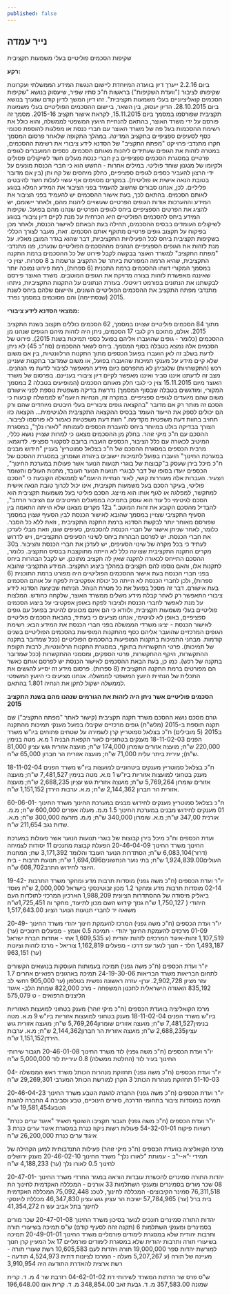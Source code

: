 ```yaml
---
published: false
---
```


## נייר עמדה
שקיפות הסכמים פוליטיים בעלי משמעות תקציבית

**רקע:**

ביום 2.2.16 ייערך דיון בוועדה המיוחדת ליישום הנגשת המידע הממשלתי ועקרונות שקיפותו לציבור ("וועדת השקיפות") בראשות ח"כ סתיו שפיר, שיעסוק בנושא "שקיפות הסכמים קואליציוניים בעלי משמעות תקציבית". זהו דיון המשך לדיון קודם שנערך בנושא ביום 28.10.2015. 
הדיון יעסוק, בין השאר, ביישום ההסכמים הפוליטיים בעלי משמעות תקציבית שפורסמו במסמך ביום 15.11.2015, לקראת אישור תקציב 2015-16. מסמך זה פורסם על ידי משרד האוצר, בהתאם להנחיית היועץ המשפטי לממשלה, והוא כולל את רשימת ההסכמות בעל פה של משרד האוצר עם חברי כנסת או מפלגות להוספת סכומי כסף לסעיפים ספציפיים בתקציב המדינה.
במהלך התקופה שלאחר פרסום המסמך חקרו מתנדבי פרוייקט "מפתח התקציב" של הסדנא לידע ציבורי את רשימת ההסכמים, במטרה לזהות את הגופים שעתידים ליהנות מאותם הסכמים.
כספים המועברים לגופים פרטיים במסגרת הסכמים ספציפיים בין חברי כנסת מעלים חשד לשיקולים פסולים ולקיומו של מנגנון שוחד פוליטי. במילים אחרות - החשש הוא כי חברי הכנסת מונעים על ידי הרצון להעביר כספים לגופים ספציפיים, כחלק מיחסים של קח ותן (בין אם מדובר בטובת הנאה אישית או פוליטית). במקרים מסוימים אף עשוי לעלות חשד להיבטים פליליים. לכן, אנחנו סבורים שחשוב להעמיד בפני הציבור את המידע המלא בנוגע לאותם הסכמים. בהתאם לכך, בעת אישור ההסכמים יש להעמיד בפני הציבור את המידע וההערכות אודות הגופים הפרטיים שעשויים ליהנות מהם, ולאחר יישומם, יש להציג את הפרטים הספציפיים ביחס לגופים הפרטיים שנהנו מהם בפועל. שקיפות המידע ביחס להסכמים הפוליטיים היא הכרחית על מנת לקיים דיון ציבורי בנוגע לשיקולים העומדים בבסיס ההסכמים, תחילה בעת הבאתם לאישור הכנסת, ולאחר מכן בפיקוח על תקצוב גופים פרטיים מתוקף אותם הסכמים. זאת, מעבר לצורך הכללי בשקיפות תקציבית ביחס לכל הפעילויות התקציביות, דבר שהוא בגדר המובן מאליו.
על מנת לזהות את הגופים הספציפיים הנהנים מההסכמים הפוליטיים שנערכו, פנו מתנדבי "מפתח התקציב" למשרד האוצר בבקשה לקבל פירוט של כל ההסכמים ברמת התקנה התקציבית, שהיא הרמה המפורטת ביותר של התקציב ונרשמת ב 8 ספרות. יצוין כי במסמך המקורי דווחו ההסכמים ברמת התכנית (6 ספרות), רמת פירוט נמוכה יותר שאיננה מאפשרת לזהות בצורה מדויקת את הגופים המוטבים. משרד האוצר פירסם לבקשתנו את הנתונים בפורמט דיגיטלי.
בעזרת הנתונים על התקנות התקציביות, ניתחו מתנדבי מפתח התקציב את ההסכמים הפוליטיים השונים, והיישום שלהם ביחס לשנת 2015 (שנסתיימה) והם מסוכמים במסמך נפרד.

**ממצאי הסדנא לידע ציבורי:**

מתוך 84 הסכמים פוליטיים שצוינו במסמך, 62 הסכמים כוללים תקצוב בשנת התקציב 2015. אולם, מתוכם רק לגבי 17 הסכמים, ניתן היה לזהות מיהם הגופים שנהנו מן ההסכמים (כלומר - גופים שהועברו אליהם בפועל כספי תמיכות בשנת 2015). פירוט של הסכמים אלה נמצא בטבלה בסוף המסמך.
ביחס לשאר ההסכמים (סה"כ 45) לא ניתן לדעת בשלב זה לאן הועברו בפועל הכספים מתוך התקנות הרלוונטיות, בין אם משום שלא קיים מידע על מענקי תמיכות שהועברו בפועל, או משום שמדובר בתקנות שעניינן רכש (התקשרויות) שלגביהן לא מתפרסם כיום מידע המאפשר לציבור לדעת מי הנהנים. מצב זה לדעתנו איננו סביר ואיננו מאפשר לקיים דיון ציבורי בעניינם. 
בפרסום של משרד האוצר מיום 15.11.2015 צוין כי לגבי חלק מאותם הסכמים (המופיעים בטבלה 2 במסמך המקורי, ומודגשים בטבלה שבסוף המסמך) נדרשת בדיקה משפטית נוספת לפני אישורם משום שהם מיועדים לגופים ספציפיים. במקרה זה, הנחיות היועמ"ש לממשלה קובעות כי הסכם זה מותר רק אם מדובר "בהקצאה גופים ציבוריים בעלי היבטים מיוחדים שהם ורק הם יכולים לספק את הייעוד העומד בבסיס ההקצאה התקציבית הלגיטימית... הקצאה כזו תחויב בחוות דעת משפטית מקדימה." חוות דעת משפטיות כאמור לא פורסמו לציבור. הצורך בבדיקה בולט במיוחד ביחס להעברת הכספים לעמותת "לאורו נלך", במסגרת ההסכם עם ח"כ מיקי זוהר. 
בחלק מן ההסכמים מצאנו כי למרות שצויין נושא כללי, המיטיב לכאורה עם כלל הציבור, הכספים הועברו ברובם לסקטור ספציפי. לדוגמא: מרבית הכספים במסגרת ההסכם של ח"כ בצלאל סמוטריץ' בעניין "חידוש מבנים במערכת החינוך" הועברו בפועל לתמיכות יישובים ביהודה ושומרון; במסגרת ההסכם של ח"כ מיכל בירן שעסק ב"קבוצות של בוגרי תנועות הנוער אשר פעולות במערכת החינוך", הכספים יועדו בסופו של דבר לבוגרי תנועות הנוער העובד, מחנות העולים והשומר הצעיר. העברות אלה מעוררות קושי, לאור הנחיית היועמ"ש לממשלה הקובעת כי "הסכם פוליטי, בעיקר הסכם בעל משמעות תקציבית, אינו יכול לכרוך טובת הנאה אישית למתקשר, למפלגה או לגוף אותו הוא מייצג. הסכם פוליטי בעל משמעות תקציבית הוא הסכם לגיטימי כל עוד הוא עוסק בתמיכה במפעלים המיטיבים עם הציבור הרחב", להבדיל מהסכם הקובע את זהות המוטב."
ב12 מקרים מצאנו שלא הייתה התאמה בין הסעיף התקציבי שצויין במסמך שהובא לאישור הכנסת לבין הסעיף שצוין במסמך שפורסם מאוחר יותר לבקשת הסדנא ברמת התקנה התקציבית , וזאת ללא כל הסבר. כלומר, לאחר שניתן אישור של חברי הכנסת להסכמים, סעיפים שונו, וזאת מבלי לעדכן את חברי הכנסת. יש לפרסם הבהרות ביחס לשינוי הסעיפים התקציביים, ויש לדרוש לעתיד כי בכל מקרה של שינוי הסעיפים, יש לעדכן את חברי הכנסת והציבור.
ב30 מקרים התקנה התקציבית שצוינה כלל לא הייתה מתוקצבת בבסיס התקציב. כלומר, ההסכם התייחס לכאורה לתקנה שאין לה תקציב מתוכנן. יש לקבל הבהרות ביחס לתקנות אלו, והאם נוספו להם תקציבים במהלך ביצוע התקציב. 
המידע התקציבי שהובא בפני חברי הכנסת בעת אישור ההסכמים הפוליטיים היה מפורט ברמת התוכנית (6 ספרות), ולכן לחברי הכנסת לא הייתה כל יכולת אפקטיבית לפקח על אותם הסכמים בעת אישורם. דבר זה מסכל בפועל את כל מטרת הנוהל. הניתוח שביצעה הסדנא לידע ציבורי התאפשר רק לאחר קבלת מידע משלים ממשרד האוצר, שלקחה כחודש. 
המלצות
על מנת לאפשר לחברי הכנסת ולציבור לפקח באופן אפקטיבי על ביצוע הסכמים פוליטיים בעלי משמעות תקציבית, ולוודא כי הם אינם מכוונים להיטיב בפועל עם גופים ספציפיים, באופן לא לגיטימי, אנחנו מציעים כי בעתיד, בהבאת הסכמים פוליטיים לאישור הכנסת - יציגו משרדי הממשלה בפני חברי הכנסת את המידע הבא:
רשימת הגופים המרכזיים שהועבר אליהם כסף מהתקנות המופיעות בהסכמים הפוליטיים בשנים קודמות. 
מבחני התמיכות בתקנות המופיעות בהסכמים הפוליטיים (ככל שמדובר בתקנה של תמיכות). 
פרטי התקשרויות בתוקף, במסגרת התקנות הרלוונטיות, לרבות תקופת ההתקשרות, היקף ההתקשרות, פרטי הספקים, ומסמכי ההתקשרות (ככל שמדובר בתקנה של רכש). 
כמו כן, בעת הבאת ההסכמים לאישור הכנסת יש לפרסם אותם כאשר הם מפורטים ברמת התקנה התקציבית (8 ספרות).
פרסום מידע זה יסייע להגשים את התכלית של הנחיית היועץ המשפטי לממשלה. אנחנו מציעים כי היועץ המשפטי לממשלה ישקול לתקן את הנחיה 1.801 בהתאם.

**הסכמים פוליטיים אשר ניתן היה לזהות את הגורמים שנהנו מהם בשנת התקציב 2015**

גורם מסכם
נושא ההסכם
משרד
תקנה תקציבית (קישור לאתר "מפתח התקציב")
שם תקנה
תוספת ב-2015 
(מלש"ח)
גופים מרכזיים שקיבלו בפועל מענקי תמיכות מהתקנה ב2015 
(5 מובילים)
ח"כ בצלאל סמוטריץ
קרן לשמירה על שטחים פתוחים ביו"ש
משרד הפנים
18-11-02-03
מענקים בטחוניים לאור הקפאת הבניה
1
מ.א. מטה בנימין 220,000 ש"ח; 
מועצה אזורים שומרון 174,000 ש"ח; 
מועצה אזורית גוש עציון 81,000 ש"ח); 
עירית ביתר עלית 71,000 ש"ח; 
מועצה אזורית הר חברון 65,000 ש"ח.

ח"כ בצלאל סמוטריץ
מענקים ביטחוניים למועצות ביו"ש
משרד הפנים
18-11-02-04
מענק בטחוני למועצות אזוריות ביו"ש
1
מ.א. מטה בנימין 7,481,527 ש"ח; 
מועצה אזורים שומרון 5,769,264 ש"ח; 
מועצה אזורית גוש עציון 2,688,235 ש"ח; 
מועצה אזורית הר חברון 2,144,362 ש"ח;
 מ.א. ערבות הירדן 1,151,152 ש"ח.

ח"כ בצלאל סמוטריץ
מענקים לחידוש מבנים במערכת החינוך
משרד החינוך
60-06-01-01
מענקים לחידוש מבנים במערכת החינוך
1.5
מ.מ. מעלה אפרים 600,000 ש"ח; 
מ.מ. אורנית 347,00 ש"ח;
מ.א. שומרון 340,000 ש"ח; 
מ.מ. מזרעה 300,000 ש"ח; 
מ.א. שדות נגב 211,654 ש"ח.

ועדת הכספים וח"כ מיכל בירן
קבוצות של בוגרי תנועות הנוער אשר פעולות במערכת החינוך
משרד החינוך
20-46-04-09
הפעלת קבוצת מחנכים
11
יסודות לצמיחה (דרור)6,083,104 ש"ח; 
הסתדרות הנוער העובד והלומד 3,171,392 שח; 
המחנות העולים1,924,839.00 ש"ח; 
בתי נוער הנחשונים1,694,096 ש"ח; 
תנועת תרבות - בית היוצר לחידוש התרב608,702 ש"ח.

יו"ר ועדת הכספים (ח"כ משה גפני)
מוסדות תרבות מדע ומחקר
משרד התרבות
19-42-02-14
מוסדות תרבות מדע ומחקר
1.2
מכון זבוטינסקי בישראל 2,000,000 ש"ח
מוסד ביאליק מיסודה של ההסתדרות הציונית 1,988,209
הארכיון המרכזי לתולדות העם היהודי ( 1,750,127 ש"ח
גנזך קידוש השם מכון לתיעוד, מחקר וה 1,725,451ש"ח
משואה יד לחברי תנועות הנוער הציונ 1,517,643.00

יו"ר ועדת הכספים (ח"כ משה גפני)
המרכז להעמקת חינוך יהודי
משרד החינוך
20-49-01-09
מרכזים להעמקת החינוך יהודי - תמיכה
0.5
אומץ - מפעלים חינוכיים (ער) 1,107,519
זהות-איגוד המרכזים לזהות יהודית (ע 1,609,535
אחי - אחדות חברת ישראל 1,493,187
חלד - חנוך לנער עפ דרכו - מפעלים 1,162,819
צוריאל - מרכז לזהות וציונות (ער) 963,151

יו"ר ועדת הכספים (ח"כ משה גפני)
תמיכה בעמותות העוסקות בנושאים הקשורים לתחום הבריאות
משרד הבריאות
24-19-30-06
תמיכה בארגונים רפואיים אחרים
1.7
עזר מציון 2,902,728.
ערן- עזרה ראשונה נפשית בטלפון (ער 905,000
רחשי לב 835,192
האגודה הישראלית לתכנון המשפחה - מרכ 822,000
שמחת הלב- איגוד הליצנים הרפואים - ט 575,079

מרכז הקואליציה בוועדת הכספים (ח"כ מיקי זוהר)
מענק בטחוני למועצות האזוריות ביו"ש
משרד הפנים
18-11-02-04
מענק בטחוני למועצות אזוריות ביו"ש
9
מ.א. מטה בנימין7,481,527 ש"ח; 
מועצה אזורים שומרון5,769,264 ש"ח; 
מועצה אזורית גוש עציון2,688,235 ש"ח; 
מועצה אזורית הר חברון2,144,362 ש"ח; 
מ.א. ערבות הירדן1,151,152 ש"ח.

יו"ר ועדת הכספים (ח"כ משה גפני)
לוד
משרד החינוך
20-46-01-08
תגבור שירותי החינוך בעיר לוד (החלטת ממשלה)
0.8
עיריית לוד 5,000,000 ש"ח

יו"ר ועדת הכספים (ח"כ משה גפני)
תחזוקת מנהרות הכותל
משרד ראש הממשלה
04-51-10-03
תחזוקת מנהרות הכותל
3
הקרן למורשת הכותל המערבי 29,269,301 ש"ח

יו"ר ועדת הכספים (ח"כ משה גפני)
החברה להגנת הטבע
משרד החינוך
20-46-04-23
תמיכה במוסדות ציבור בתחומי הדרכה, סיורים חינוכיים, טבע וסביבה
4
החברה להגנת הטבע19,581,454 ש"ח

יו"ר ועדת הכספים (ח"כ משה גפני)
תגבור תקציבו השוטף תאגיד "איגוד ערים כנרת"
רשויות פיקוח
54-32-01-01
פעולות רשות ניקוז כנרת במסגרת איגוד ערים כנרת
3
איגוד ערים כנרת 26,200,000 ש"ח

מרכז הקואליציה בוועדת הכספים (ח"כ מיקי זוהר)
פעילות התנדבותית למען הקהילה של תמידי י"א-י"ב - עמותת "לאורו נלך"
משרד החינוך
20-46-02-10
מענק ירושלים לחינוך
0.5
לאורו נלך (ער) 4,188,233 ש"ח

יהדות התורה
סמינרים להכשרת עובדות הוראה במגזר החרדי
משרד החינוך
20-47-01-08
שכר מורים בסמינרים ומענקי השתלמות
33
אורנים - המכללה האקדמית לחינוך הת 76,311,518
סמינר הקיבוצים- המכללה לחינוך, לטכנ 75,092,448
המכללה האקדמית בית ברל (ער) 57,784,965
ישיבת הר עציון גוש עציון 46,347,830
מכללת לוינסקי לחינוך בתל אביב עש ח 41,354,272

יהדות התורה
סמינרים חונכים לנוער בסיכון
משרד החינוך
20-47-01-08
שכר מורים בסמינרים ומענקי השתלמות
6
(תקנה זהה לסעיף קודם)
ש"ס
תמיכה בשיעורי תורה ותרבות יהודית שלא במסגרת לימודים פורמליים
משרד החינוך
20-49-01-01
תמיכה בשיעורי תורה ותרבות יהודית שלא במסגרת לימודים פורמליים
17
אל המעיין קרן חנוך למורשת יהדות ספר 19,000,000
תורה ויהדות לעם 10,605,583
רשת שעורי תורה - מעיינה של תורה (ע 5,207,267
מעלה - המרכז לציונות דתית 4,524,973
תודעה - רשת ארצית להאדרת התודעה היה 3,910,954

ש"ס
פרס שר הדתות
המשרד לשירותי דת
04-62-01-02
רזרבת שר
4
מ. ד. קרית שמונה 357,583.00
מ. ד. גבעת זאב 348,854.00
מ. ד. קרית אונו 196,648.00


